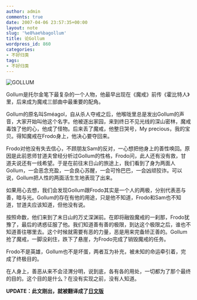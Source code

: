 ```yaml
---
author: admin
comments: true
date: 2007-04-06 23:57:35+00:00
layout: note
slug: '%e8%ae%bagollum'
title: 论Gollum
wordpress_id: 860
categories:
- 不好归类
tags:
- 不好归类
---
```


![GOLLUM](http://farm1.static.flickr.com/228/448862275_e566abd7b0_m.jpg)

Gollum是托尔金笔下最复杂的一个人物，他最早出现在《魔戒》前传《霍比特人》里，后来成为魔戒三部曲中最重要的配角。

Gollum的原名叫Sméagol，自从杀人夺戒之后，他喉咙里总是发出Gollum的声音，大家开始叫他这个名字。他被逐出家园，来到终日不见光线的深山密林，魔戒毒蚀了他的心，他成了怪物。后来丢了魔戒，他整日哭号，My precious，我的宝贝。得知魔戒在Frodo身上，他决心要夺回来。

Frodo对他没有失去信心，不顾朋友Sam的反对，一心想把他身上的善性唤回。原因是此前恩师甘道夫曾经分析过Gollum的性格，Frodo问，此人还有没有救，甘道夫说还有一线希望。于是在前往末日山的旅途上，我们看到了身为两面人Gollum，一会恶念充盈，一会良心苏醒，一会可怜巴巴，一会凶顽狡诈。可以说，Gollum把人性的两面活生生地表现了出来。

如果用心去想，我们会发现Gollum跟Frodo其实是一个人的两极，分别代表恶与善，暗与光。Gollum的存在有他的用途，只是他不知道，Frodo和Sam也不知道，甘道夫应该知道，但他没有说。

按照命数，他们来到了末日山的万丈深渊前。在即将融毁魔戒的一刹那，Frodo犹豫了，最后的诱惑征服了他。我们知道善有善的极限，到达这个极限之后，谁也不知道善往哪里去。这个时候就需要有恶的力量，恶是用来完备矫正善的。Gollum抢了魔戒，一脚没刹住，跌下了悬崖，为Frodo完成了销毁魔戒的任务。

Frodo不是英雄，Gollum也不是坏蛋，两者互为补充，被未知的命运牵引着，完成了终极目的。

在人身上，善恶从来不会泾渭分明，说到底，各有各的用处，一切都为了那个最终的目的。这个目的是什么？在没有实现之前，没有人知道。

**UPDATE：此文刚出，就被翻译成了[日文版](http://www.sinowish.com/archives/142)**
